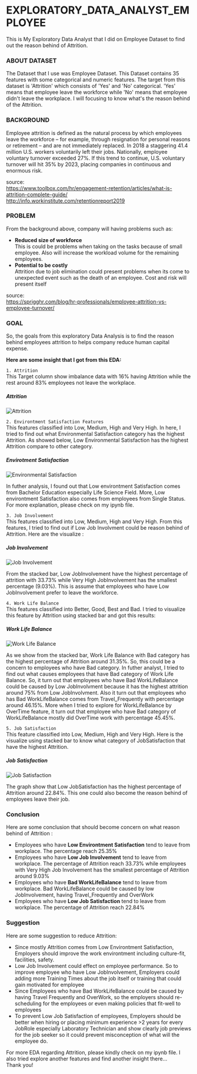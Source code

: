 # EXPLORATORY_DATA_ANALYST_EMPLOYEE
This is My Exploratory Data Analyst that I did on Employee Dataset to find out the reason behind of Attrition.

### ABOUT DATASET
The Dataset that I use was Employee Dataset. This Dataset contains 35 features with some categorical and numeric features. The target from this dataset is 'Attrition' which consists of 'Yes' and 'No' categorical. 'Yes' means that employee leave the workforce while 'No' means that employee didn't leave the workplace. I will focusing to know what's the reason behind of the Attrition.

### BACKGROUND
Employee attrition is defined as the natural process by which employees leave the workforce – for example, through resignation for personal reasons or retirement – and are not immediately replaced. 
In 2018 a staggering 41.4 million U.S. workers voluntarily left their jobs. Nationally, employee voluntary turnover exceeded 27%. If this trend to continue, U.S. voluntary turnover will hit 35% by 2023, placing companies in continuous and enormous risk. 

source:\
https://www.toolbox.com/hr/engagement-retention/articles/what-is-attrition-complete-guide/ \
http://info.workinstitute.com/retentionreport2019

### PROBLEM
From the background above, company will having problems such as:
- **Reduced size of workforce**\
    This is could be problems when taking on the tasks because of small employee. Also will increase the workload volume for the remaining employees.
- **Potential to be costly**\
    Attrition due to job elimination could present problems when its come to unexpected event such as the death of an employee. Cost and risk will present itself

source:\
https://sprigghr.com/blog/hr-professionals/employee-attrition-vs-employee-turnover/

### GOAL
So, the goals from this exploratory Data Analysis is to find the reason behind employees attrition to helps company reduce human capital expense.

**Here are some insight that I got from this EDA:**

`1. Attrition`\
This Target column show imbalance data with 16% having Attrition while the rest around 83% employees not leave the workplace.
##### Attrition
![Attrition](Attrition_Percent.png)

`2. Environtment Satisfaction Features`\
This features classified into Low, Medium, High and Very High. In here, I tried to find out what Environmental Satisfaction category has the highest Attrition. As showed below, Low Environmental Satisfaction has the highest Attrition compare to other category.
##### Envirotment Satisfaction
![Environmental Satisfaction](EnvirontmentSatisfaction.png)

In futher analysis, I found out that Low environtment Satisfaction comes from Bachelor Education especially Life Science Field. More, Low environtment Satisfaction also comes from employees from Single Status. For more explanation, please check on my ipynb file.

`3. Job Involvement `\
This features classified into Low, Medium, High and Very High. From this features, I tried to find out if Low Job Involvment could be reason behind of Attrition. Here are the visualize :
##### Job Involvement
![Job Involvement](JobInvolvement.png)

From the stacked bar, Low JobInvolvement have the highest percentage of attrition with 33.73% while Very High JobInvolvement has the smallest percentage (9.03%). This is assume that employees who have Low JobInvolvement prefer to leave the workforce.

`4. Work Life Balance`\
This features classified into Better, Good, Best and Bad. I tried to visualize this feature by Attrition using stacked bar and got this results:
##### Work Life Balance
![Work Life Balance](WorkLifeBalance.png)

As we show from the stacked bar, Work Life Balance with Bad category has the highest percentage of Attrition around 31.35%. So, this could be a concern to employees who have Bad category. In futher analyst, I tried to find out what causes employees that have Bad category of Work Life Balance. So, it turn out that employees who have Bad WorkLifeBalance could be caused by Low JobInvolvment because it has the highest attrition around 75% from Low JobInvolvment. Also it turn out that employees who has Bad WorkLifeBalance comes from Travel_Frequently with percentage around 46.15%. More when I tried to explore for WorkLifeBalance by OverTime feature, it turn out that employee who have Bad category of WorkLifeBalance mostly did OverTime work with percentage 45.45%.

`5. Job Satisfaction`\
This feature classified into Low, Medium, High and Very High. Here is the visualize using stacked bar to know what category of JobSatisfaction that have the highest Attrition.
##### Job Satisfaction
![Job Satisfaction](JobSatisfaction.png)

The graph show that Low JobSatisfaction has the highest percentage of Attrition around 22.84%. This one could also become the reason behind of employees leave their job.



### Conclusion
Here are some conclusion that should become concern on what reason behind of Attrition :
- Employees who have **Low Environtment Satisfaction** tend to leave from workplace. The percentage reach 25.35%
- Employees who have **Low Job Involvement** tend to leave from workplace. The percentage of Attrition reach 33.73% while employees with Very High Job Involvement has the smallest percentage of Attrition around 9.03%
- Employees who have **Bad WorkLifeBalance** tend to leave from workplace. Bad WorkLifeBalance could be caused by low JobInvolvement, having Travel_Frequently and OverWork
- Employees who have **Low Job Satisfaction** tend to leave from workplace. The percentage of Attrition reach 22.84%

### Suggestion
Here are some suggestion to reduce Attrition:
- Since mostly Attrition comes from Low Environtment Satisfaction, Employers should improve the work environtment including culture-fit, facilities, safety.
- Low Job Involvement could effect on employee performance. So to improve employee who have Low JobInvolvement, Employers could adding more Training Times about the job itself or training that could gain motivated for employee
- Since Employees who have Bad WorkLifeBalance could be caused by having Travel Frequently and OverWork, so the employers should re-scheduling for the employees or even making policies that fit-well to employees
- To prevent Low Job Satisfaction of employees, Employers should be better when hiring or placing minimum experience >2 years for every JobRole especially Laboratory Technician and show clearly job previews for the job seeker so it could prevent misconception of what will the employee do.


For more EDA regarding Attrition, please kindly check on my ipynb file. I also tried explore another features and find another insight there...\
Thank you!



